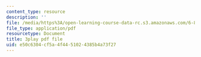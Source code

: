 ```yaml
---
content_type: resource
description: ''
file: /media/https%3A/open-learning-course-data-rc.s3.amazonaws.com/6-849-geometric-folding-algorithms-linkages-origami-polyhedra-fall-2012/e50c6304cf5a4f4451024385b4a73f27_PuUPnAkcNog.pdf
file_type: application/pdf
resourcetype: Document
title: 3play pdf file
uid: e50c6304-cf5a-4f44-5102-4385b4a73f27
---
```

